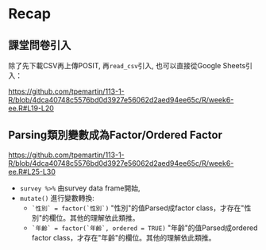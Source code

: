 # Recap

## 課堂問卷引入

除了先下載CSV再上傳POSIT, 再`read_csv`引入, 也可以直接從Google Sheets引入：

<https://github.com/tpemartin/113-1-R/blob/4dca40748c5576bd0d3927e56062d2aed94ee65c/R/week6-ee.R#L19-L20>

## Parsing類別變數成為Factor/Ordered Factor

<https://github.com/tpemartin/113-1-R/blob/4dca40748c5576bd0d3927e56062d2aed94ee65c/R/week6-ee.R#L25-L30>

  - `survey %>%` 由survey data frame開始,  
  - `mutate()` 進行變數轉換:
    - `` `性別` = factor(`性別`) `` "性別"的值Parsed成factor class，才存在"性別"的欄位。其他的理解依此類推。  
    - `` `年齡` = factor(`年齡`, ordered = TRUE) `` "年齡"的值Parsed成ordered factor class，才存在"年齡"的欄位。其他的理解依此類推。


